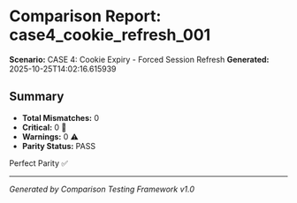 # Comparison Report: case4_cookie_refresh_001
**Scenario:** CASE 4: Cookie Expiry - Forced Session Refresh
**Generated:** 2025-10-25T14:02:16.615939

## Summary
- **Total Mismatches:** 0
- **Critical:** 0 🚨
- **Warnings:** 0 ⚠️
- **Parity Status:** PASS

Perfect Parity ✅

---
*Generated by Comparison Testing Framework v1.0*
